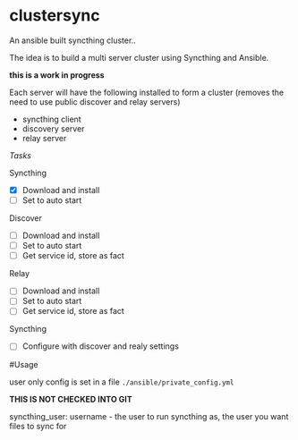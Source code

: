 # clustersync
An ansible built syncthing cluster..

The idea is to build a multi server cluster using Syncthing and Ansible.

**this is a work in progress**

Each server will have the following installed to form a cluster (removes the need to use public discover and relay servers)

* syncthing client
* discovery server
* relay server

*Tasks*

Syncthing
* [x] Download and install
* [ ] Set to auto start

Discover
* [ ] Download and install
* [ ] Set to auto start
* [ ] Get service id, store as fact

Relay
* [ ] Download and install
* [ ] Set to auto start
* [ ] Get service id, store as fact

Syncthing
* [ ] Configure with discover and realy settings


#Usage

user only config is set in a file `./ansible/private_config.yml`

**THIS IS NOT CHECKED INTO GIT**

syncthing_user: username - the user to run syncthing as, the user you want files to sync for
